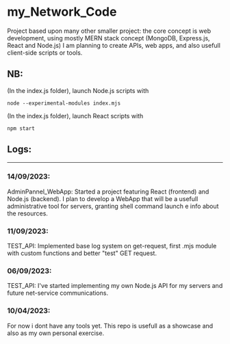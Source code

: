 # my_Network_Code

Project based upon many other smaller project: the core concept is web development, using mostly MERN stack concept (MongoDB, Express.js, React and Node.js)
I am planning to create APIs, web apps, and also usefull client-side scripts or tools.

## NB: 
(In the index.js folder), launch Node.js scripts with

``` shell
node --experimental-modules index.mjs
```

(In the index.js folder), launch React scripts with

``` shell
npm start
```


## Logs:
---
### 14/09/2023: 
AdminPannel_WebApp: Started a project featuring React (frontend) and Node.js (backend). I plan to develop a WebApp that will be a usefull administrative tool for servers, granting shell command launch e info about the resources.

### 11/09/2023:
TEST_API: Implemented base log system on get-request, first .mjs module with custom functions and better "test" GET request.

### 06/09/2023:
TEST_API: I've started implementing my own Node.js API for my servers and future net-service communications.

### 10/04/2023:
For now i dont have any tools yet.
This repo is usefull as a showcase and also as my own personal exercise. 
